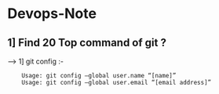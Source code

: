 # Devops-Note

## 1] Find 20 Top command of git ? 

-->  1] git config :- 

        Usage: git config –global user.name “[name]”
        Usage: git config –global user.email “[email address]” 
